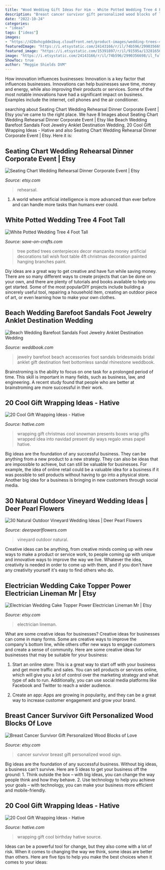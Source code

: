 ```yaml
---
title: "Wood Wedding Gift Ideas For Him - White Potted Wedding Tree 4 Foot Tall"
description: "Breast cancer survivor gift personalized wood blocks of love"
date: "2022-10-24"
categories:
- "ideas"
tags: ["ideas"]
images:
- "https://d28xhcgddm1buq.cloudfront.net/product-images/wedding-trees-4-potted-white-tree-artificial-4.jpg"
featuredImage: "https://i.etsystatic.com/24143166/r/il/74b596/2990356698/il_fullxfull.2990356698_9hik.jpg"
featured_image: "https://i.etsystatic.com/15391897/r/il/91595a/1328165084/il_794xN.1328165084_9adw.jpg"
image: "https://i.etsystatic.com/24143166/r/il/74b596/2990356698/il_fullxfull.2990356698_9hik.jpg"
ShowToc: true
author: "Meggie Shields DVM"
---
```



How innovation influences businesses:
Innovation is a key factor that influences businesses. Innovations can help businesses save time, money and energy, while also improving their products or services. Some of the most notable innovations have had a significant impact on business. Examples include the internet, cell phones and the air conditioner.

	

		
searching about Seating Chart Wedding Rehearsal Dinner Corporate Event | Etsy you've came to the right place. We have 8 Images about Seating Chart Wedding Rehearsal Dinner Corporate Event | Etsy like Beach Wedding Barefoot Sandals Foot Jewelry Anklet Destination Wedding, 20 Cool Gift Wrapping Ideas - Hative and also Seating Chart Wedding Rehearsal Dinner Corporate Event | Etsy. Here it is:
		
    
## Seating Chart Wedding Rehearsal Dinner Corporate Event | Etsy

<img loading=lazy src="https://i.etsystatic.com/15391897/r/il/91595a/1328165084/il_794xN.1328165084_9adw.jpg" onerror="this.onerror=null;this.src='https://tse1.mm.bing.net/th?id=OIP.UC0I8Knitkcy9VjKta4MWgHaLH&amp;pid=15.1';" alt="Seating Chart Wedding Rehearsal Dinner Corporate Event | Etsy">

_Source: etsy.com_

>rehearsal. 

	

1. A world where artificial intelligence is more advanced than ever before and can handle more tasks than humans ever could. 

    
## White Potted Wedding Tree 4 Foot Tall

<img loading=lazy src="https://d28xhcgddm1buq.cloudfront.net/product-images/wedding-trees-4-potted-white-tree-artificial-4.jpg" onerror="this.onerror=null;this.src='https://tse3.mm.bing.net/th?id=OIP.tWT-XvzvD-u_VFFysqp1nwAAAA&amp;pid=15.1';" alt="White Potted Wedding Tree 4 Foot Tall">

_Source: save-on-crafts.com_

>tree potted trees centerpieces decor manzanita money artificial decorations tall wish foot table 4ft christmas decoration painted hanging branches paint. 

	

Diy ideas are a great way to get creative and have fun while saving money. There are so many different ways to create projects that can be done on your own, and there are plenty of tutorials and books available to help you get started. Some of the most popularDIY projects include building a sincerely useful tool, repairing a household item, creating an outdoor piece of art, or even learning how to make your own clothes.

    
## Beach Wedding Barefoot Sandals Foot Jewelry Anklet Destination Wedding

<img loading=lazy src="http://s3.weddbook.me/t1/2/2/7/2276528/beach-wedding-barefoot-sandals-foot-jewelry-anklet-destination-wedding-bridal-accessories-bridesmaids-gift.jpg" onerror="this.onerror=null;this.src='https://tse2.mm.bing.net/th?id=OIP.pnWDEvIVQnUkZYA1EDAshQHaJ3&amp;pid=15.1';" alt="Beach Wedding Barefoot Sandals Foot Jewelry Anklet Destination Wedding">

_Source: weddbook.com_

>jewelry barefoot beach accessories foot sandals bridesmaids bridal anklet gift destination feet bottomless sandal rhinestone weddbook. 

	

Brainstroming is the ability to focus on one task for a prolonged period of time. This skill is important in many fields, such as business, law, and engineering. A recent study found that people who are better at brainstroming are more successful in their work.

    
## 20 Cool Gift Wrapping Ideas - Hative

<img loading=lazy src="http://hative.com/wp-content/uploads/2014/10/gift-wrapping-ideas/7-cool-gift-wrapping-ideas.jpg" onerror="this.onerror=null;this.src='https://tse2.mm.bing.net/th?id=OIP.FCGR5qcVwaA-UGUQzGBzGgHaM2&amp;pid=15.1';" alt="20 Cool Gift Wrapping Ideas - Hative">

_Source: hative.com_

>wrapping gift christmas cool snowman presents boxes wrap gifts wrapped idea into navidad present diy ways regalo xmas papel hative. 

	

Big ideas are the foundation of any successful business. They can be anything from a new product to a new strategy. They can also be ideas that are impossible to achieve, but can still be valuable for businesses. For example, the idea of online retail could be a valuable idea for a business if it was possible to sell products without having to go into a physical store. Another big idea for a business is bringing in new customers through social media.

    
## 30 Natural Outdoor Vineyard Wedding Ideas | Deer Pearl Flowers

<img loading=lazy src="https://www.deerpearlflowers.com/wp-content/uploads/2017/02/rustic-vineyard-wedding-reception.jpg" onerror="this.onerror=null;this.src='https://tse4.mm.bing.net/th?id=OIP.ltk9o2hfQ_YWx1eQhEzEIwHaLH&amp;pid=15.1';" alt="30 Natural Outdoor Vineyard Wedding Ideas | Deer Pearl Flowers">

_Source: deerpearlflowers.com_

>vineyard outdoor natural. 

	

Creative ideas can be anything, from creative minds coming up with new ways to make a product or service work, to people coming up with unique and innovative ways to improve the way we live. Whatever the idea, creativity is needed in order to come up with them, and if you don't have any creativity yourself it's easy to find others who do.

    
## Electrician Wedding Cake Topper Power Electrician Lineman Mr | Etsy

<img loading=lazy src="https://i.etsystatic.com/24143166/r/il/74b596/2990356698/il_fullxfull.2990356698_9hik.jpg" onerror="this.onerror=null;this.src='https://tse4.mm.bing.net/th?id=OIP.JDX7in3MofSaTREpKcRqdgHaKO&amp;pid=15.1';" alt="Electrician Wedding Cake Topper Power Electrician Lineman Mr | Etsy">

_Source: etsy.com_

>electrician lineman. 

	

What are some creative ideas for businesses?
Creative ideas for businesses can come in many forms. Some are creative ways to improve the company's bottom line, while others offer new ways to engage customers and create a sense of community. Here are some creative ideas for businesses that may be suitable for your business:
1. Start an online store: This is a great way to start off with your business and get more traffic and sales. You can sell products or services online, which will give you a lot of control over the marketing strategy and what type of ads to run. Additionally, you can use social media platforms like Facebook and Twitter to reach a wider audience.

2. Create an app: Apps are growing in popularity, and they can be a great way to increase customer engagement and grow your brand.

    
## Breast Cancer Survivor Gift Personalized Wood Blocks Of Love

<img loading=lazy src="https://img0.etsystatic.com/016/0/7605641/il_570xN.439177902_foxa.jpg" onerror="this.onerror=null;this.src='https://tse3.mm.bing.net/th?id=OIP.LRXhPpbRVZbZnkcflxrWwgHaH3&amp;pid=15.1';" alt="Breast Cancer Survivor Gift Personalized Wood Blocks of Love">

_Source: etsy.com_

>cancer survivor breast gift personalized wood sign. 

	

Big ideas are the foundation of any successful business. Without big ideas, a business can't survive. Here are 5 ideas to get your business off the ground: 1. Think outside the box – with big ideas, you can change the way people think and how they behave. 2. Use technology to help you achieve your goals – with technology, you can make your business more efficient and mobile-friendly. 
    
## 20 Cool Gift Wrapping Ideas - Hative

<img loading=lazy src="http://hative.com/wp-content/uploads/2014/10/gift-wrapping-ideas/3-cool-gift-wrapping-ideas.jpg" onerror="this.onerror=null;this.src='https://tse2.mm.bing.net/th?id=OIP.IumchR58nq-vAcfGyDOSDAHaJ4&amp;pid=15.1';" alt="20 Cool Gift Wrapping Ideas - Hative">

_Source: hative.com_

>wrapping gift cool birthday hative source. 

	

Ideas can be a powerful tool for change, but they also come with a lot of risk. When it comes to changing the way we think, some ideas are better than others. Here are five tips to help you make the best choices when it comes to your ideas: 

